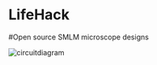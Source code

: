 # LifeHack
#Open source SMLM microscope designs



![circuitdiagram](https://github.com/Joshedwards222/LifeHack/blob/master/Images/Circuit%20Diagram.jpg)


